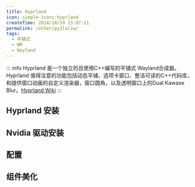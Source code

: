 ```yaml
---
title: Hyprland
icon: simple-icons:hyprland
createTime: 2024/10/19 13:07:11
permalink: /other/py3laliw/
tags: 
  - 平铺式
  - WM
  - Wayland
---
```


::: info
Hyprland 是一个独立的且使用C++编写的平铺式 Wayland合成器。 Hyprland 值得注意的功能包括动态平铺、选项卡窗口、整洁可读的C++代码库，和提供窗口动画的自定义渲染器，窗口圆角，以及透明窗口上的Dual Kawase Blur。[Hyprland Wiki](https://wiki.hyprland.org/)
:::


## Hyprland 安装

## Nvidia 驱动安装

## 配置

## 组件美化